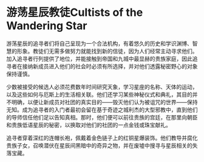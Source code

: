 # 游荡星辰教徒Cultists of the Wandering Star

游荡星辰的追寻者们将自己呈现为一个合法机构，有着悠久的历史和学识渊博、智慧的形象。教徒们无需多做努力就能找到新的信徒，因为人们经常主动寻求他们。加入追寻者行列提供了地位，并能接触到帝国和九城中最显赫的贵族家庭，因此追寻者在接纳新成员进入他们的社会时必须有所选择，并对他们透露秘密野心的对象保持谨慎。

少数被接受的候选人必须花费数年时间研究天象，学习星座的名称、天体的运动，以及这些如何与厄斯上的生活相关联。他们还学习某些神秘仪式和典礼，其目的并不明确，以便让新成员对社团的真实目的——毁灭他们认为被诅咒的世界——保持无知。成为追寻者的入门者最初会留在基于奇迹之城利杰的大型邪教中，直到他们的导师信任他们足以告知真相。那时，他们便可以前往贵族的宫廷，在那里向朝臣和贵族低语星辰的秘密，以换取对他们的社团的一点金钱或珠宝献礼。

追寻者穿着深红的连帽长袍，佩戴着金色链子上的红铜星爆装饰。他们教导并腐化贵族子女，召唤潜伏在星辰间黑暗中的奇异之物，并在废墟中搜寻与星辰相关的失落宝藏。
